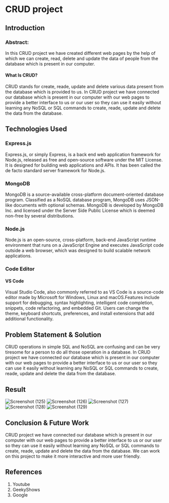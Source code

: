 # CRUD project
## Introduction
### Abstract:
In this CRUD project we have created different web pages by the help of which we can create, read, delete and update the data of people from the database which is present in our computer.

#### What Is CRUD?
CRUD stands for create, reade, update and delete various data present from the database which is provided to us. In CRUD project we have connected our database which is present in our computer with our web pages to provide a better interface to us or our user so they can use it easily without learning any NoSQL or SQL commands to create, reade, update and delete the data from the database.

## Technologies Used
### Express.js
Express.js, or simply Express, is a back end web application framework for Node.js, released as free and open-source software under the MIT License. It is designed for building web applications and APIs. It has been called the de facto standard server framework for Node.js.

### MongoDB
MongoDB is a source-available cross-platform document-oriented database program. Classified as a NoSQL database program, MongoDB uses JSON-like documents with optional schemas. MongoDB is developed by MongoDB Inc. and licensed under the Server Side Public License which is deemed non-free by several distributions.

### Node.js
Node.js is an open-source, cross-platform, back-end JavaScript runtime environment that runs on a JavaScript Engine and executes JavaScript code outside a web browser, which was designed to build scalable network applications.

### Code Editor
#### VS Code
Visual Studio Code, also commonly referred to as VS Code is a source-code editor made by Microsoft for Windows, Linux and macOS.Features include support for debugging, syntax highlighting, intelligent code completion, snippets, code refactoring, and embedded Git. Users can change the theme, keyboard shortcuts, preferences, and install extensions that add additional functionality.

## Problem Statement & Solution
CRUD operations in simple SQL and NoSQL are confusing and can be very tiresome for a person to do all those operation in a database. In CRUD project we have connected our database which is present in our computer with our web pages to provide a better interface to us or our user so they can use it easily without learning any NoSQL or SQL commands to create, reade, update and delete the data from the database.

## Result
![Screenshot (125)](https://user-images.githubusercontent.com/106834986/185573155-8e72de2e-ef26-477e-a374-1eb8f7a07d13.png)
![Screenshot (126)](https://user-images.githubusercontent.com/106834986/185574046-a7c14d01-6c92-415d-90e3-97c14a7aae9b.png)
![Screenshot (127)](https://user-images.githubusercontent.com/106834986/185574103-23a3659d-0080-4f04-a921-dbbc134ef985.png)
![Screenshot (128)](https://user-images.githubusercontent.com/106834986/185574130-ccd37e4e-e57a-495c-80a7-b9e99484c264.png)
![Screenshot (129)](https://user-images.githubusercontent.com/106834986/185577180-8ce8cf08-39d3-45f5-8151-b01cab6dbc69.png)


## Conclusion & Future Work
CRUD project we have connected our database which is present in our computer with our web pages to provide a better interface to us or our user so they can use it easily without learning any NoSQL or SQL commands to create, reade, update and delete the data from the database. We can work on this project to make it more interactive and more user friendly.

## References

1. Youtube
2. GeekyShows
3. Google

